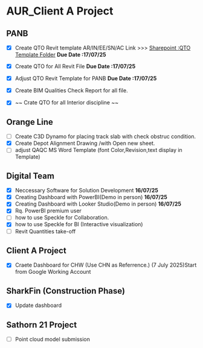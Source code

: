 # AUR_Client A Project

## PANB
- [x] Create QTO Revit template AR/IN/EE/SN/AC Link >>> [Sharepoint :QTO Template Folder](https://aurecongroup.sharepoint.com/sites/525653/5_WorkingFiles/Forms/AllItems.aspx?id=%2Fsites%2F525653%2F5%5FWorkingFiles%2F08%5FQTO%2F06%5FSchedule%20Template&p=true&ct=1751355130116&or=Teams%2DHL&ga=1&LOF=1) **Due Date :17/07/25**
- [x] Create QTO for All Revit File **Due Date :17/07/25**
- [x] Adjust QTO Revit Template for PANB **Due Date :17/07/25**
- [x] Create BIM Qualities Check Report for all file.
- [X] ~~ Crate QTO for all Interior discipline ~~


## Orange Line 
- [ ] Create C3D Dynamo for placing track slab with check obstruc condition.
- [x] Create Depot Alignment Drawing /with Open new sheet.
- [ ] adjust QAQC MS Word Template (font Color,Revision,text display in Template)
## Digital Team
- [x] Neccessary Software for Solution Development **16/07/25**
- [x] Creating Dashboard with PowerBI(Demo in person) **16/07/25**
- [x] Creating Dashboard with Looker Studio(Demo in person) **16/07/25**
- [x] Rq. PowerBI premium user 
- [ ] how to use Speckle for Collaboration.
- [X] how to use Speckle for BI (Interactive visualization)
- [ ] Revit Quantities take-off

## Client A Project
- [X] Craete Dashboard for CHW (Use CHN as Referrence.) (7 July 2025)Start from Google Working Account 
  
## SharkFin (Construction Phase)
- [x] Update dashboard
  
## Sathorn 21 Project
- [ ] Point cloud model submission
  